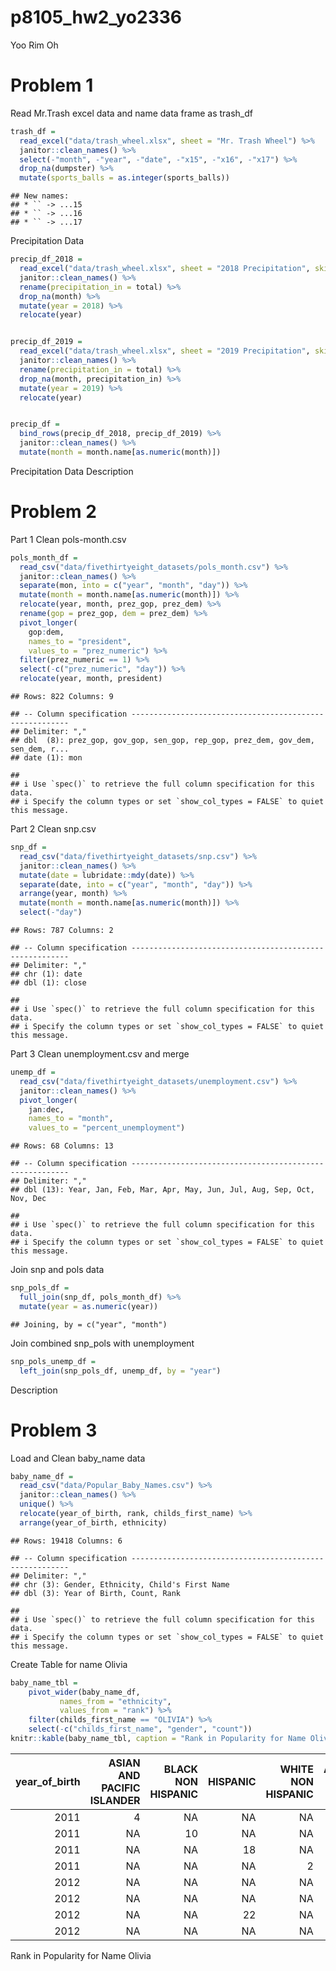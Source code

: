 p8105\_hw2\_yo2336
================
Yoo Rim Oh

# Problem 1

Read Mr.Trash excel data and name data frame as trash\_df

``` r
trash_df = 
  read_excel("data/trash_wheel.xlsx", sheet = "Mr. Trash Wheel") %>%
  janitor::clean_names() %>%
  select(-"month", -"year", -"date", -"x15", -"x16", -"x17") %>%
  drop_na(dumpster) %>%
  mutate(sports_balls = as.integer(sports_balls))
```

    ## New names:
    ## * `` -> ...15
    ## * `` -> ...16
    ## * `` -> ...17

Precipitation Data

``` r
precip_df_2018 =
  read_excel("data/trash_wheel.xlsx", sheet = "2018 Precipitation", skip = 1) %>%
  janitor::clean_names() %>%
  rename(precipitation_in = total) %>%
  drop_na(month) %>%
  mutate(year = 2018) %>%
  relocate(year)


precip_df_2019 =
  read_excel("data/trash_wheel.xlsx", sheet = "2019 Precipitation", skip = 1) %>%
  janitor::clean_names() %>%
  rename(precipitation_in = total) %>%
  drop_na(month, precipitation_in) %>%
  mutate(year = 2019) %>%
  relocate(year)


precip_df =
  bind_rows(precip_df_2018, precip_df_2019) %>%
  janitor::clean_names() %>%
  mutate(month = month.name[as.numeric(month)])
```

Precipitation Data Description

# Problem 2

Part 1 Clean pols-month.csv

``` r
pols_month_df =
  read_csv("data/fivethirtyeight_datasets/pols_month.csv") %>%
  janitor::clean_names() %>%
  separate(mon, into = c("year", "month", "day")) %>%
  mutate(month = month.name[as.numeric(month)]) %>%
  relocate(year, month, prez_gop, prez_dem) %>%
  rename(gop = prez_gop, dem = prez_dem) %>%
  pivot_longer(
    gop:dem,
    names_to = "president",
    values_to = "prez_numeric") %>%
  filter(prez_numeric == 1) %>%
  select(-c("prez_numeric", "day")) %>%
  relocate(year, month, president)
```

    ## Rows: 822 Columns: 9

    ## -- Column specification --------------------------------------------------------
    ## Delimiter: ","
    ## dbl  (8): prez_gop, gov_gop, sen_gop, rep_gop, prez_dem, gov_dem, sen_dem, r...
    ## date (1): mon

    ## 
    ## i Use `spec()` to retrieve the full column specification for this data.
    ## i Specify the column types or set `show_col_types = FALSE` to quiet this message.

Part 2 Clean snp.csv

``` r
snp_df =
  read_csv("data/fivethirtyeight_datasets/snp.csv") %>%
  janitor::clean_names() %>%
  mutate(date = lubridate::mdy(date)) %>%
  separate(date, into = c("year", "month", "day")) %>%
  arrange(year, month) %>%
  mutate(month = month.name[as.numeric(month)]) %>%
  select(-"day")
```

    ## Rows: 787 Columns: 2

    ## -- Column specification --------------------------------------------------------
    ## Delimiter: ","
    ## chr (1): date
    ## dbl (1): close

    ## 
    ## i Use `spec()` to retrieve the full column specification for this data.
    ## i Specify the column types or set `show_col_types = FALSE` to quiet this message.

Part 3 Clean unemployment.csv and merge

``` r
unemp_df =
  read_csv("data/fivethirtyeight_datasets/unemployment.csv") %>%
  janitor::clean_names() %>%
  pivot_longer(
    jan:dec,
    names_to = "month",
    values_to = "percent_unemployment")
```

    ## Rows: 68 Columns: 13

    ## -- Column specification --------------------------------------------------------
    ## Delimiter: ","
    ## dbl (13): Year, Jan, Feb, Mar, Apr, May, Jun, Jul, Aug, Sep, Oct, Nov, Dec

    ## 
    ## i Use `spec()` to retrieve the full column specification for this data.
    ## i Specify the column types or set `show_col_types = FALSE` to quiet this message.

Join snp and pols data

``` r
snp_pols_df =
  full_join(snp_df, pols_month_df) %>%
  mutate(year = as.numeric(year))
```

    ## Joining, by = c("year", "month")

Join combined snp\_pols with unemployment

``` r
snp_pols_unemp_df =
  left_join(snp_pols_df, unemp_df, by = "year")
```

Description

# Problem 3

Load and Clean baby\_name data

``` r
baby_name_df =
  read_csv("data/Popular_Baby_Names.csv") %>%
  janitor::clean_names() %>%
  unique() %>%
  relocate(year_of_birth, rank, childs_first_name) %>%
  arrange(year_of_birth, ethnicity)
```

    ## Rows: 19418 Columns: 6

    ## -- Column specification --------------------------------------------------------
    ## Delimiter: ","
    ## chr (3): Gender, Ethnicity, Child's First Name
    ## dbl (3): Year of Birth, Count, Rank

    ## 
    ## i Use `spec()` to retrieve the full column specification for this data.
    ## i Specify the column types or set `show_col_types = FALSE` to quiet this message.

Create Table for name Olivia

``` r
baby_name_tbl = 
    pivot_wider(baby_name_df,
           names_from = "ethnicity",
           values_from = "rank") %>%
    filter(childs_first_name == "OLIVIA") %>%
    select(-c("childs_first_name", "gender", "count"))
knitr::kable(baby_name_tbl, caption = "Rank in Popularity for Name Olivia")
```

| year\_of\_birth | ASIAN AND PACIFIC ISLANDER | BLACK NON HISPANIC | HISPANIC | WHITE NON HISPANIC | ASIAN AND PACI | BLACK NON HISP | WHITE NON HISP |
|----------------:|---------------------------:|-------------------:|---------:|-------------------:|---------------:|---------------:|---------------:|
|            2011 |                          4 |                 NA |       NA |                 NA |             NA |             NA |             NA |
|            2011 |                         NA |                 10 |       NA |                 NA |             NA |             NA |             NA |
|            2011 |                         NA |                 NA |       18 |                 NA |             NA |             NA |             NA |
|            2011 |                         NA |                 NA |       NA |                  2 |             NA |             NA |             NA |
|            2012 |                         NA |                 NA |       NA |                 NA |              3 |             NA |             NA |
|            2012 |                         NA |                 NA |       NA |                 NA |             NA |              8 |             NA |
|            2012 |                         NA |                 NA |       22 |                 NA |             NA |             NA |             NA |
|            2012 |                         NA |                 NA |       NA |                 NA |             NA |             NA |              4 |

Rank in Popularity for Name Olivia
